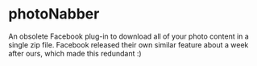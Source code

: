 photoNabber
===========

An obsolete Facebook plug-in to download all of your photo content in a single zip file. Facebook released their own similar feature about a week after ours, which made this redundant :)
